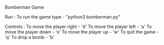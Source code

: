 Bomberman Game

Run : To run the game type - "python3 bomberman.py"

Controls : To move the player right - 'd' To move the player left - 'a' To move the player down - 's' To move the player up - 'w' To quit the game - 'q' To drop a bomb - 'b'


